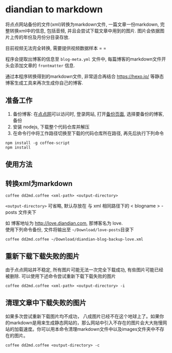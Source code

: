 # diandian to markdown
将点点网站备份的文件(xml)转换为markdown文件, 一篇文章一份markdown, 完整转换xml中的信息, 包括音频, 并且会尝试下载文章中用到的图片. 图片会依据图片上传的年份及月份分目录存放.

目前视频无法完全转换, 需要提供视频数据样本 = =

程序会提取出博客的信息至 `blog-meta.yml` 文件中, 每篇博客的markdown文件开头会添加文章的 `frontmatter` 信息.

通过本程序转换得到的markdown文件, 非常适合再结合 <https://hexo.io/> 等静态博客生成工具来再次生成你自己的博客.

## 准备工作

1. 备份博客: 在[点点网](http://http://www.diandian.com/)可以访问时, 登录网站, 打开[备份页面](http://www.diandian.com/backup), 选择要备份的博客, 备份
2. 安装 nodejs, 下载整个代码仓库并解压
3. 在命令行中将工作路径切换至下载的代码仓库所在路径, 再先后执行下列命令
  
  ```
  npm install -g coffee-script
  npm install
  ```

## 使用方法

## 转换xml为markdown

```
coffee dd2md.coffee <xml-path> <output-directory>
```
`<output-directory>` 可省略, 默认存放在 与 xml 相同路径下的 < blogname > - posts 文件夹下


如 博客地址为 <http://love.diandian.com>, 那博客名为 love.  
使用下列命令备份, 文件将输出至 `~/Download/love-posts`目录下

```
coffee dd2md.coffee ~/Download/diandian-blog-backup-love.xml
```

## 重新下载下载失败的图片
由于点点网站并不稳定, 所有图片可能无法一次完全下载成功, 有些图片可能已经被删除. 可以使用下述命令尝试重新下载下载失败的图片

```
coffee dd2md.coffee <xml-path> <output-directory> -i
```

## 清理文章中下载失败的图片
如果多次尝试重新下载图片均不成功， 八成图片已经不在这个地球上了。如果你的markdown是用来生成静态网站的，那么网站中引入不存在的图片会大大拖慢网站的加载速度。你可以用本命令清理markdown文件中以及images文件夹中不存在的图片。

```
coffee dd2md.coffee <output-directory> -c
```

